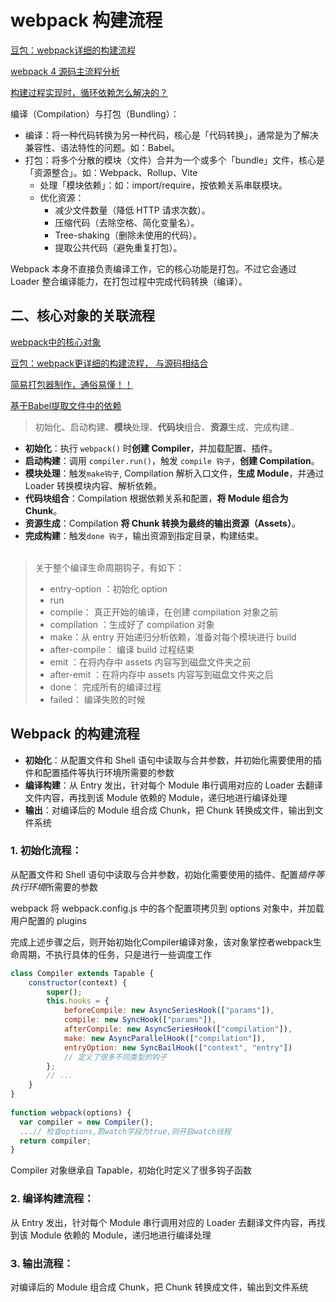 # webpack 构建流程

[豆包：webpack详细的构建流程](https://www.doubao.com/thread/wb07df5c60ec3b669)

[webpack 4 源码主流程分析](https://juejin.cn/post/6844904047221145613)

[构建过程实现时，循环依赖怎么解决的？](./循环依赖解决.md)

编译（Compilation）与打包（Bundling）：
* 编译：将一种代码转换为另一种代码，核心是「代码转换」，通常是为了解决兼容性、语法特性的问题。如：Babel。
* 打包：将多个分散的模块（文件）合并为一个或多个「bundle」文件，核心是「资源整合」。如：Webpack、Rollup、Vite
    * 处理「模块依赖」：如：import/require，按依赖关系串联模块。
    * 优化资源：
        * 减少文件数量（降低 HTTP 请求次数）。
        * 压缩代码（去除空格、简化变量名）。
        * Tree-shaking（删除未使用的代码）。
        * 提取公共代码（避免重复打包）。


Webpack 本身不直接负责编译工作，它的核心功能是打包。不过它会通过Loader 整合编译能力，在打包过程中完成代码转换（编译）。

## 二、核心对象的关联流程
[webpack中的核心对象](./1.1__webpack中的核心对象.md)

[豆包：webpack更详细的构建流程， 与源码相结合](https://www.doubao.com/thread/wb07df5c60ec3b669)

[简易打包器制作，通俗易懂！！](https://juejin.cn/post/6893809205183479822#heading-14)

[基于Babel提取文件中的依赖](./code/基于Babel提取文件中的依赖.js)


> 初始化、启动构建、**模块**处理、**代码块**组合、**资源**生成、完成构建..

* **初始化**：执行 ```webpack()``` 时**创建 Compiler**，并加载配置、插件。
* **启动构建**：调用 ```compiler.run()```，触发 ```compile 钩子```，**创建 Compilation**。
* **模块处理**：触发```make钩子```, Compilation 解析入口文件，**生成 Module**，并通过 Loader 转换模块内容、解析依赖。
* **代码块组合**：Compilation 根据依赖关系和配置，**将 Module 组合为 Chunk**。
* **资源生成**：Compilation **将 Chunk 转换为最终的输出资源（Assets）**。
* **完成构建**：触发```done 钩子```，输出资源到指定目录，构建结束。
<br/><br/>

> 关于整个编译生命周期钩子，有如下：​
> * entry-option ：初始化 option​
> * run​
> * compile： 真正开始的编译，在创建 compilation 对象之前​
> * compilation ：生成好了 compilation 对象​
> * make：从 entry 开始递归分析依赖，准备对每个模块进行 build​
> * after-compile： 编译 build 过程结束​
> * emit ：在将内存中 assets 内容写到磁盘文件夹之前​
> * after-emit ：在将内存中 assets 内容写到磁盘文件夹之后​
> * done： 完成所有的编译过程​
> * failed： 编译失败的时候​
​
## Webpack 的构建流程
* **初始化**：从配置文件和 Shell 语句中读取与合并参数，并初始化需要使用的插件和配置插件等执行环境所需要的参数​
* **编译构建**：从 Entry 发出，针对每个 Module 串行调用对应的 Loader 去翻译文件内容，再找到该 Module 依赖的 Module，递归地进行编译处理​
* **输出**：对编译后的 Module 组合成 Chunk，把 Chunk 转换成文件，输出到文件系统

### 1. 初始化流程：
从配置文件和 Shell 语句中读取与合并参数，初始化需要使用的插件、配置*插件等执行环境*所需要的参数​

webpack 将 webpack.config.js 中的各个配置项拷贝到 options 对象中，并加载用户配置的 plugins​

完成上述步骤之后，则开始初始化Compiler编译对象，该对象掌控者webpack生命周期，不执行具体的任务，只是进行一些调度工作​
​
```js
class Compiler extends Tapable {​
    constructor(context) {​
        super();​
        this.hooks = {​
            beforeCompile: new AsyncSeriesHook(["params"]),​
            compile: new SyncHook(["params"]),​
            afterCompile: new AsyncSeriesHook(["compilation"]),​
            make: new AsyncParallelHook(["compilation"]),​
            entryOption: new SyncBailHook(["context", "entry"])​
            // 定义了很多不同类型的钩子​
        };​
        // ...​
    }​
}​
​
function webpack(options) {​
  var compiler = new Compiler();​
  ...// 检查options,若watch字段为true,则开启watch线程​
  return compiler;​
}​
```
Compiler 对象继承自 Tapable，初始化时定义了很多钩子函数

### 2. 编译构建流程：
从 Entry 发出，针对每个 Module 串行调用对应的 Loader 去翻译文件内容，再找到该 Module 依赖的 Module，递归地进行编译处理​


### 3. 输出流程：
对编译后的 Module 组合成 Chunk，把 Chunk 转换成文件，输出到文件系统


